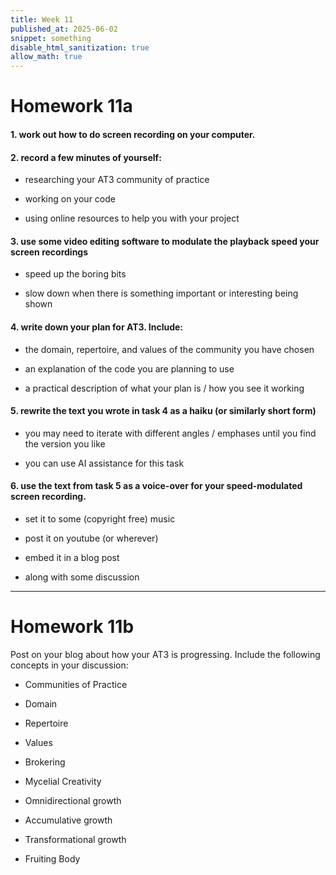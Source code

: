 ```yaml
---
title: Week 11
published_at: 2025-06-02
snippet: something
disable_html_sanitization: true
allow_math: true
---
```

# Homework 11a

#### 1. work out how to do screen recording on your computer.

#### 2. record a few minutes of yourself:

- researching your AT3 community of practice

- working on your code

- using online resources to help you with your project

#### 3. use some video editing software to modulate the playback speed your screen recordings

- speed up the boring bits

- slow down when there is something important or interesting being shown

#### 4. write down your plan for AT3.  Include:

- the domain, repertoire, and values of the community you have chosen

- an explanation of the code you are planning to use

- a practical description of what your plan is / how you see it working

#### 5. rewrite the text you wrote in task 4 as a haiku (or similarly short form)

- you may need to iterate with different angles / emphases until you find the version you like

- you can use AI assistance for this task

#### 6. use the text from task 5 as a voice-over for your speed-modulated screen recording.  

- set it to some (copyright free) music

- post it on youtube (or wherever)

- embed it in a blog post

- along with some discussion

---
# Homework 11b

Post on your blog about how your AT3 is progressing.  Include the following concepts in your discussion:

- Communities of Practice

- Domain

- Repertoire

- Values

- Brokering

- Mycelial Creativity

- Omnidirectional growth

- Accumulative growth

- Transformational growth

- Fruiting Body